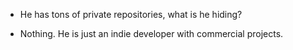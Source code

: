 + He has tons of private repositories, what is he hiding?
- Nothing. He is just an indie developer with commercial projects.
